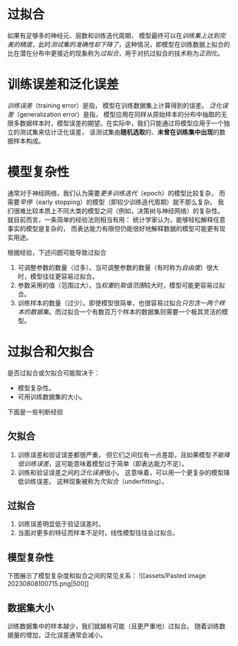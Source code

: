 # 过拟合
如果有足够多的神经元、层数和训练迭代周期， 模型最终可以在*训练集上达到完美的精度*，此时*测试集的准确性却下降了*，这种情况，即模型在训练数据上拟合的比在潜在分布中更接近的现象称为*过拟合*，用于对抗过拟合的技术称为*正则化*。

# 训练误差和泛化误差
*训练误差*（training error）是指， 模型在训练数据集上计算得到的误差。
*泛化误差*（generalization error）是指， 模型应用在同样从原始样本的分布中抽取的无限多数据样本时，模型误差的期望。在实际中，我们只能通过将模型应用于一个独立的测试集来估计泛化误差， 该测试集由**随机选取**的、**未曾在训练集中出现**的数据样本构成。

# 模型复杂性
通常对于神经网络，我们认为需要*更多训练迭代*（epoch）的模型比较复杂， 而需要*早停*（early stopping）的模型（即较少训练迭代周期）就不那么复杂。
我们很难比较本质上不同大类的模型之间（例如，决策树与神经网络）的复杂性。 就目前而言，一条简单的经验法则相当有用： 统计学家认为，能够轻松解释任意事实的模型是复杂的， 而表达能力有限但仍能很好地解释数据的模型可能更有现实用途。

根据经验，下述问题可能导致过拟合
1. 可调整参数的数量（过多）。当可调整参数的数量（有时称为*自由度*）很大时，模型往往更容易过拟合。
2. 参数采用的值（范围过大）。当*权重*的*取值范围*较大时，模型可能更容易过拟合。
3. 训练样本的数量（过少）。即使模型很简单，也很容易过拟合*只包含一两个样本的数据集*。而过拟合一个有数百万个样本的数据集则需要一个极其灵活的模型。

# 过拟合和欠拟合
是否过拟合或欠拟合可能取决于：
- 模型复杂性。
- 可用训练数据集的大小。

下面是一些判断经验
## 欠拟合
1. 训练误差和验证误差都很严重， 但它们之间仅有一点差距，且如果模型*不能降低训练误差*，这可能意味着模型过于简单（即表达能力不足）。
2. 训练和验证误差之间的*泛化误差*很小。
这意味着，可以用一个更复杂的模型降低训练误差。 这种现象被称为*欠拟合*（underfitting）。

## 过拟合
1. 训练误差明显低于验证误差时。
2. 当面对更多的特征而样本不足时，线性模型往往会过拟合。

## 模型复杂性

下图展示了模型复杂度和拟合之间的常见关系：
![[assets/Pasted image 20230808100715.png|500]]
## 数据集大小
训练数据集中的样本越少，我们就越有可能（且更严重地）过拟合。 随着训练数据量的增加，泛化误差通常会减小。

